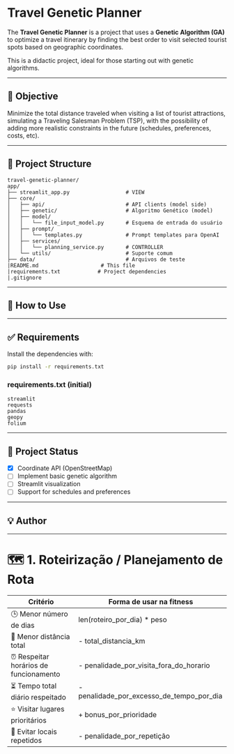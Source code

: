 # Travel Genetic Planner

The **Travel Genetic Planner** is a project that uses a **Genetic Algorithm (GA)** to optimize a travel itinerary by finding the best order to visit selected tourist spots based on geographic coordinates.

This is a didactic project, ideal for those starting out with genetic algorithms.

---

## 🧠 Objective
Minimize the total distance traveled when visiting a list of tourist attractions, simulating a Traveling Salesman Problem (TSP), with the possibility of adding more realistic constraints in the future (schedules, preferences, costs, etc).

---

## 📁 Project Structure
```
travel-genetic-planner/
app/
├── streamlit_app.py                  # VIEW
├── core/
│   ├── api/                          # API clients (model side)
│   ├── genetic/                      # Algoritmo Genético (model)
│   ├── model/
│   │   └── file_input_model.py       # Esquema de entrada do usuário
│   ├── prompt/
│   │   └── templates.py              # Prompt templates para OpenAI
│   ├── services/
│   │   └── planning_service.py       # CONTROLLER
│   └── utils/                        # Suporte comum
├── data/                             # Arquivos de teste
|README.md                    # This file
|requirements.txt            # Project dependencies
|.gitignore
```

---

## 🚀 How to Use


---

## ✅ Requirements
Install the dependencies with:
```bash
pip install -r requirements.txt
```

### requirements.txt (initial)
```
streamlit
requests
pandas
geopy
folium
```

---

## 📌 Project Status
- [x] Coordinate API (OpenStreetMap)
- [ ] Implement basic genetic algorithm
- [ ] Streamlit visualization
- [ ] Support for schedules and preferences

---

## 💡 Author

---

# 🗺️ 1. Roteirização / Planejamento de Rota
| Critério | Forma de usar na fitness |
|---|---|
| 🕒 Menor número de dias | len(roteiro_por_dia) * peso |
| 🧭 Menor distância total |- total_distancia_km|
|⏰ Respeitar horários de funcionamento	|- penalidade_por_visita_fora_do_horario|
|⏳ Tempo total diário respeitado	|- penalidade_por_excesso_de_tempo_por_dia|
|⭐ Visitar lugares prioritários	|+ bonus_por_prioridade|
|🔁 Evitar locais repetidos	|- penalidade_por_repetição|


